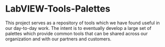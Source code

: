 LabVIEW-Tools-Palettes
======================

This project serves as a repository of tools which we have found useful in our day-to-day work. The intent is to eventually develop a large set of palettes which provide common tools that can be shared across our organization and with our partners and customers.
